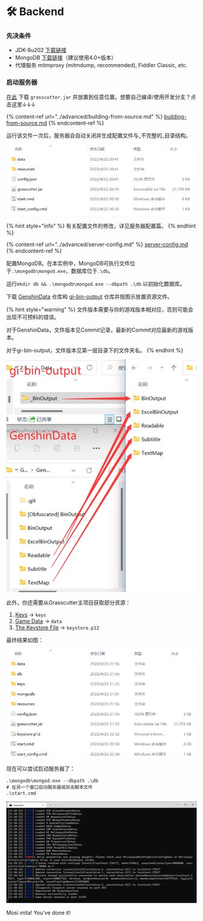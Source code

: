# 🛠 Backend

### 先决条件

* JDK-8u202 [下载链接](https://mirrors.huaweicloud.com/java/jdk/8u202-b08/)
* MongoDB [下载链接](https://www.mongodb.com/download-center/community/releases)（建议使用4.0+版本）
* 代理服务 mitmproxy (mitmdump, recommended), Fiddler Classic, etc.

### 启动服务器

[在此](https://github.com/Grasscutters/Grasscutter/releases) 下载 `grasscutter.jar` 并放置到任意位置。想要自己编译/使用开发分支？点击这里↓↓↓

{% content-ref url="../advanced/building-from-source.md" %}
[building-from-source.md](../advanced/building-from-source.md)
{% endcontent-ref %}

运行该文件一次后，服务器会自动关闭并生成配置文件与_不完整的_目录结构。

![](../.gitbook/assets/FolderStructure.png)

{% hint style="info" %}
有关配置文件的修改，详见服务器配置篇。
{% endhint %}

{% content-ref url="../advanced/server-config.md" %}
[server-config.md](../advanced/server-config.md)
{% endcontent-ref %}

配置MongoDB。在本实例中，MongoDB可执行文件位于`.\mongodb\mongod.exe`，数据库位于`.\db`。

运行`mkdir db && .\mongodb\mongod.exe --dbpath .\db` 以初始化数据库。

下载 [GenshinData](https://github.com/Dimbreath/GenshinData) 仓库和 [gi-bin-output](https://github.com/radioegor146/gi-bin-output) 仓库并按图示放置资源文件。

{% hint style="warning" %}
文件版本需要与你的游戏版本相对应，否则可能会出现不可预料的错误。

对于GenshinData，文件版本见Commit记录，最新的Commit对应最新的游戏版本。

对于gi-bin-output，文件版本见第一层目录下的文件夹名。
{% endhint %}

![](<../.gitbook/assets/image (4).png>)

此外，你还需要从Grasscutter主项目获取部分资源：

1. [Keys](https://github.com/Melledy/Grasscutter/tree/main/keys) -> `keys`
2. [Game Data](https://github.com/Melledy/Grasscutter/tree/main/data) -> `data`
3. [The Keystore File](https://github.com/Melledy/Grasscutter/blob/main/keystore.p12) -> `keystore.p12`

最终结果如图：

![](<../.gitbook/assets/image (3).png>)

现在可以尝试启动服务器了：

```batch
.\mongodb\mongod.exe --dbpath .\db
# 在另一个窗口启动服务器或双击脚本文件
.\start.cmd
```

![](../.gitbook/assets/image.png)

Mosi mita! You've done it!
